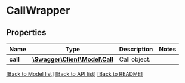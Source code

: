 # CallWrapper

## Properties
Name | Type | Description | Notes
------------ | ------------- | ------------- | -------------
**call** | [**\Swagger\Client\Model\Call**](Call.md) | Call object. | 

[[Back to Model list]](../README.md#documentation-for-models) [[Back to API list]](../README.md#documentation-for-api-endpoints) [[Back to README]](../README.md)


